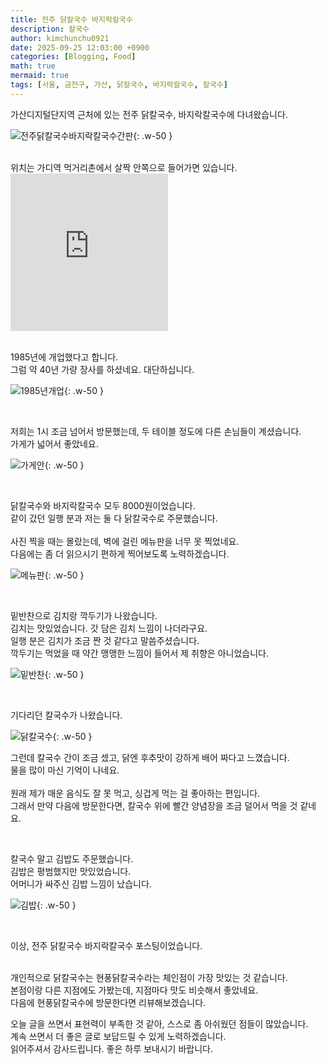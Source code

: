 ```yaml
---
title: 전주 닭칼국수 바지락칼국수
description: 칼국수
author: kimchunchu0921
date: 2025-09-25 12:03:00 +0900
categories: [Blogging, Food]
math: true
mermaid: true
tags: [서울, 금천구, 가산, 닭칼국수, 바지락칼국수, 칼국수]
---
```


가산디지털단지역 근처에 있는 전주 닭칼국수, 바지락칼국수에 다녀왔습니다. <br/>


![전주닭칼국수바지락칼국수간판](/assets/img/post/2025-09/17.jpeg){: .w-50 }

<br/>
위치는 가디역 먹거리촌에서 살짝 안쪽으로 들어가면 있습니다.
 <br/>

<div style="display: flex; justify-content: start; align-items: center; width: 100%; "><iframe src="https://www.google.com/maps/embed?pb=!1m18!1m12!1m3!1d1583.091947106864!2d126.87673403967287!3d37.47998660070938!2m3!1f0!2f0!3f0!3m2!1i1024!2i768!4f13.1!3m3!1m2!1s0x357b61408e1d492f%3A0x156f7d4488151909!2z7KCE7KO8IOuLrey5vOq1reyImOuwlOyngOudvey5vOq1reyImA!5e0!3m2!1sko!2skr!4v1758945305540!5m2!1sko!2skr" width="50%"  style="aspect-ratio: 1 / 1; border:0;" allowfullscreen="" loading="lazy" referrerpolicy="no-referrer-when-downgrade"></iframe></div>

<br/>

1985년에 개업했다고 합니다. <br/>그럼 약 40년 가량 장사를 하셨네요. 대단하십니다.

![1985년개업](/assets/img/post/2025-09/18.jpeg){: .w-50 }

<br/>

저희는 1시 조금 넘어서 방문했는데, 두 테이블 정도에 다른 손님들이 계셨습니다. <br/>
가게가 넓어서 좋았네요.

![가게안](/assets/img/post/2025-09/19.jpeg){: .w-50 }

<br/>

닭칼국수와 바지락칼국수 모두 8000원이었습니다.<br/>
같이 갔던 일행 분과 저는 둘 다 닭칼국수로 주문했습니다.<br/><br/>
사진 찍을 때는 몰랐는데, 벽에 걸린 메뉴판을 너무 못 찍었네요. <br/>
다음에는 좀 더 읽으시기 편하게 찍어보도록 노력하겠습니다.
<br/>

![메뉴판](/assets/img/post/2025-09/20.jpeg){: .w-50 }

<br/>

밑반찬으로 김치랑 깍두기가 나왔습니다.<br/>
김치는 맛있었습니다. 갓 담은 김치 느낌이 나더라구요.<br/> 
일행 분은 김치가 조금 짠 것 같다고 말씀주셨습니다. <br/>
깍두기는 먹었을 때 약간 맹맹한 느낌이 들어서 제 취향은 아니었습니다.<br/>

![밑반찬](/assets/img/post/2025-09/21.jpeg){: .w-50 }


<br/>

기다리던 칼국수가 나왔습니다.<br/>

![닭칼국수](/assets/img/post/2025-09/22.jpeg){: .w-50 }

그런데 칼국수 간이 조금 셌고, 닭엔 후추맛이 강하게 배어 짜다고 느꼈습니다. <br/>
물을 많이 마신 기억이 나네요.<br/> <br/>
원래 제가 매운 음식도 잘 못 먹고, 싱겁게 먹는 걸 좋아하는 편입니다.<br/>
그래서 만약 다음에 방문한다면, 칼국수 위에 빨간 양념장을 조금 덜어서 먹을 것 같네요.

<br/>

칼국수 말고 김밥도 주문했습니다.<br/>
김밥은 평범했지만 맛있었습니다.<br/>
어머니가 싸주신 김밥 느낌이 났습니다.<br/>

![김밥](/assets/img/post/2025-09/23.jpeg){: .w-50 }

<br/> 

이상, 전주 닭칼국수 바지락칼국수 포스팅이었습니다. <br/> 

<br/>
개인적으로 닭칼국수는 현풍닭칼국수라는 체인점이 가장 맛있는 것 같습니다.<br/>
본점이랑 다른 지점에도 가봤는데, 지점마다 맛도 비슷해서 좋았네요.<br/>
다음에 현풍닭칼국수에 방문한다면 리뷰해보겠습니다.


<br/> 

오늘 글을 쓰면서 표현력이 부족한 것 같아, 스스로 좀 아쉬웠던 점들이 많았습니다.<br/> 계속 쓰면서 더 좋은 글로 보답드릴 수 있게 노력하겠습니다.<br/>
읽어주셔서 감사드립니다. 좋은 하루 보내시기 바랍니다.
